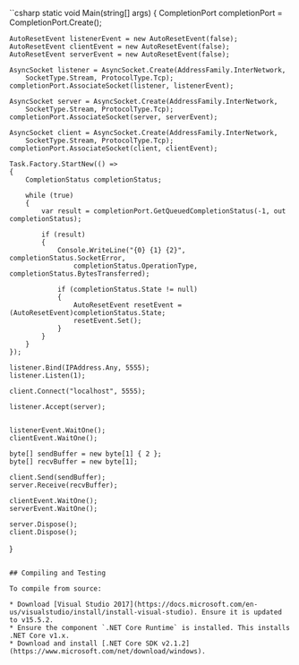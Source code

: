 

``csharp
static void Main(string[] args)
{
    CompletionPort completionPort = CompletionPort.Create();

    AutoResetEvent listenerEvent = new AutoResetEvent(false);
    AutoResetEvent clientEvent = new AutoResetEvent(false);
    AutoResetEvent serverEvent = new AutoResetEvent(false);

    AsyncSocket listener = AsyncSocket.Create(AddressFamily.InterNetwork, 
        SocketType.Stream, ProtocolType.Tcp);
    completionPort.AssociateSocket(listener, listenerEvent);

    AsyncSocket server = AsyncSocket.Create(AddressFamily.InterNetwork, 
        SocketType.Stream, ProtocolType.Tcp);
    completionPort.AssociateSocket(server, serverEvent);

    AsyncSocket client = AsyncSocket.Create(AddressFamily.InterNetwork, 
        SocketType.Stream, ProtocolType.Tcp);
    completionPort.AssociateSocket(client, clientEvent);

    Task.Factory.StartNew(() =>
    {
        CompletionStatus completionStatus;

        while (true)
        {
            var result = completionPort.GetQueuedCompletionStatus(-1, out completionStatus);

            if (result)
            {
                Console.WriteLine("{0} {1} {2}", completionStatus.SocketError, 
                    completionStatus.OperationType, completionStatus.BytesTransferred);

                if (completionStatus.State != null)
                {
                    AutoResetEvent resetEvent = (AutoResetEvent)completionStatus.State;
                    resetEvent.Set();
                }
            }
        }
    });

    listener.Bind(IPAddress.Any, 5555);
    listener.Listen(1);

    client.Connect("localhost", 5555);

    listener.Accept(server);


    listenerEvent.WaitOne();
    clientEvent.WaitOne();

    byte[] sendBuffer = new byte[1] { 2 };
    byte[] recvBuffer = new byte[1];

    client.Send(sendBuffer);
    server.Receive(recvBuffer);

    clientEvent.WaitOne();
    serverEvent.WaitOne();

    server.Dispose();
    client.Dispose();
}
```

## Compiling and Testing

To compile from source:

* Download [Visual Studio 2017](https://docs.microsoft.com/en-us/visualstudio/install/install-visual-studio). Ensure it is updated to v15.5.2.
* Ensure the component `.NET Core Runtime` is installed. This installs .NET Core v1.x.
* Download and install [.NET Core SDK v2.1.2](https://www.microsoft.com/net/download/windows).
